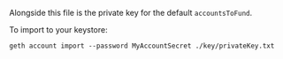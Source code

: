 Alongside this file is the private key for the default `accountsToFund`.

To import to your keystore:

```
geth account import --password MyAccountSecret ./key/privateKey.txt
```